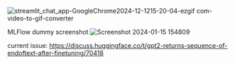 ![streamlit_chat_app-GoogleChrome2024-12-1215-20-04-ezgif com-video-to-gif-converter](https://github.com/user-attachments/assets/e76b8c5d-dd6d-4e03-bb93-4ebcecafe8e1)


MLFlow dummy screenshot
![Screenshot 2024-01-15 154809](https://github.com/tempdeltavalue/temp_l/assets/36921178/fa7d4ece-85e3-48b3-9280-fd435054a34e)

current issue:
https://discuss.huggingface.co/t/gpt2-returns-sequence-of-endoftext-after-finetuning/70418
